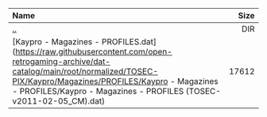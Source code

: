 |Name|Size|
|:---|---:|
|[..](../index.html)|DIR|
|[Kaypro - Magazines - PROFILES.dat](https://raw.githubusercontent.com/open-retrogaming-archive/dat-catalog/main/root/normalized/TOSEC-PIX/Kaypro/Magazines/PROFILES/Kaypro - Magazines - PROFILES/Kaypro - Magazines - PROFILES (TOSEC-v2011-02-05_CM).dat)|17612|
